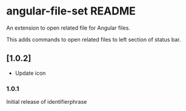 # angular-file-set README

An extension to open related file for Angular files.

This adds commands to open related files to left section of status bar.

## [1.0.2]

- Update icon

### 1.0.1

Initial release of identifierphrase
